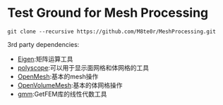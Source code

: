 # Test Ground for Mesh Processing

``` git
git clone --recursive https://github.com/M8te0r/MeshProcessing.git
```

3rd party dependencies:
- [Eigen](https://eigen.tuxfamily.org/dox/):矩阵运算工具
- [polyscope](https://github.com/nmwsharp/polyscope):可以用于显示面网格和体网格的工具
- [OpenMesh](https://www.graphics.rwth-aachen.de/software/openmesh/):基本的mesh操作
- [OpenVolumeMesh](https://www.graphics.rwth-aachen.de/software/openvolumemesh/):基本的体网格操作
- [gmm](https://getfem.org/):GetFEM库的线性代数工具
